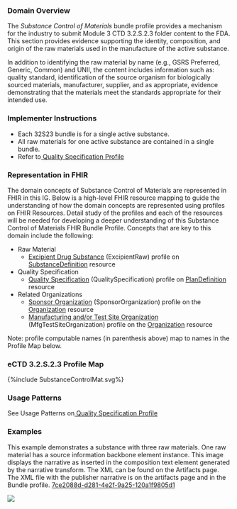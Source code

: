 ### Domain Overview

The _Substance Control of Materials_ bundle profile provides a mechanism for the industry to submit Module 3 CTD 3.2.S.2.3 folder content to the FDA. This section provides evidence supporting the identity, composition, and origin of the raw materials used in the manufacture of the active substance.

In addition to identifying the raw material by name (e.g., GSRS Preferred, Generic, Common) and UNII, the content includes information such as: quality standard, identification of the source organism for biologically sourced materials, manufacturer, supplier, and as appropriate, evidence demonstrating that the materials meet the standards appropriate for their intended use.

### Implementer Instructions

- Each 32S23 bundle is for a single active substance.
-  All raw materials for one active substance are contained in a single bundle.
- Refer to[ Quality Specification Profile](https://build.fhir.org/ig/HL7/FHIR-us-pq-cmc-fdaeCTDSP4151.html)

### Representation in FHIR

The domain concepts of Substance Control of Materials are represented in FHIR in this IG. Below is a high-level FHIR resource mapping to guide the understanding of how the domain concepts are represented using profiles on FHIR Resources. Detail study of the profiles and each of the resources will be needed for developing a deeper understanding of this Substance Control of Materials FHIR Bundle Profile. Concepts that are key to this domain include the following:

* Raw Material
    * [Excipient Drug Substance](https://build.fhir.org/ig/HL7/FHIR-us-pq-cmc-fda/StructureDefinition-pqcmc-excipient.html) (ExcipientRaw) profile on [SubstanceDefinition](http://hl7.org/fhir/R5/substancedefinition.html) resource
* Quality Specification
    * [Quality Specification](https://build.fhir.org/ig/HL7/FHIR-us-pq-cmc-fda/StructureDefinition-pqcmc-quality-specification.html) (QualitySpecification) profile on [PlanDefinition](http://hl7.org/fhir/R5/plandefinition.html) resource
* Related Organizations
    * [Sponsor Organization](https://build.fhir.org/ig/HL7/FHIR-us-pq-cmc-fda/StructureDefinition-cmc-organization.html) (SponsorOrganization) profile on the [Organization](http://hl7.org/fhir/R5/organization.html) resource
    * [Manufacturing and/or Test Site Organization](https://build.fhir.org/ig/HL7/FHIR-us-pq-cmc-fda/StructureDefinition-mfg-test-site-organization.html) (MfgTestSiteOrganization) profile on the [Organization](http://hl7.org/fhir/R5/organization.html) resource

Note: profile computable names (in parenthesis above) map to names in the Profile Map below.

### eCTD 3.2.S.2.3 Profile Map

<div>{%include SubstanceControlMat.svg%}</div>

### Usage Patterns

See Usage Patterns on[ Quality Specification Profile](https://build.fhir.org/ig/HL7/FHIR-us-pq-cmc-fda/eCTDSP4151.html)

### Examples

This example demonstrates a substance with three raw materials. One raw material has a source information backbone element instance. This image displays the narrative as inserted in the composition text element generated by the narrative transform. The XML can be found on the Artifacts page. The XML file with the publisher narrative is on the artifacts page and in the Bundle profile. [7ce2088d-d281-4e2f-9a25-120a1f9805d1](Bundle-7ce2088d-d281-4e2f-9a25-120a1f9805d1.html)

<div><img src="materials.png" /></div>
